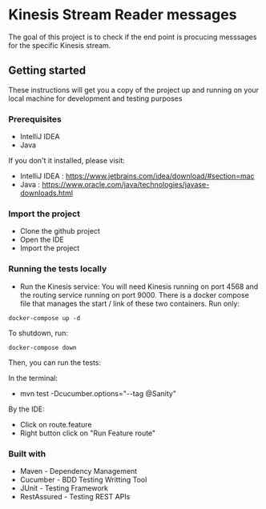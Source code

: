 # Kinesis Stream Reader messages

The goal of this project is to check if the end point is procucing messsages for the specific Kinesis stream.

## Getting started
These instructions will get you a copy of the project up and running on your local machine for development and testing purposes

### Prerequisites
- IntelliJ IDEA
- Java 

If you don't it installed, please visit:

- IntelliJ IDEA : https://www.jetbrains.com/idea/download/#section=mac
- Java : https://www.oracle.com/java/technologies/javase-downloads.html

### Import the project
- Clone the github project
- Open the IDE
- Import the project

### Running the tests locally
- Run the Kinesis service:
You will need Kinesis running on port 4568 and the routing service running on port 9000. There is a
docker compose file that manages the start / link of these two containers. Run only:

```shell script
docker-compose up -d
```

To shutdown, run:

```shell script
docker-compose down
```

Then, you can run the tests: 

In the terminal:

- mvn test -Dcucumber.options="--tag @Sanity"

By the IDE:
- Click on route.feature
- Right button click on "Run Feature route"

### Built with
- Maven - Dependency Management
- Cucumber - BDD Testing Writting Tool
- JUnit - Testing Framework
- RestAssured - Testing REST APIs
